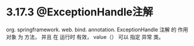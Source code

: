 # 3.17.3 @ExceptionHandle注解

org. springframework. web. bind. annotation. ExceptionHandle 注解 的 作用 对象 为 方法， 并且 在 运行时 有效， value（） 可以 指定 异常 类。



